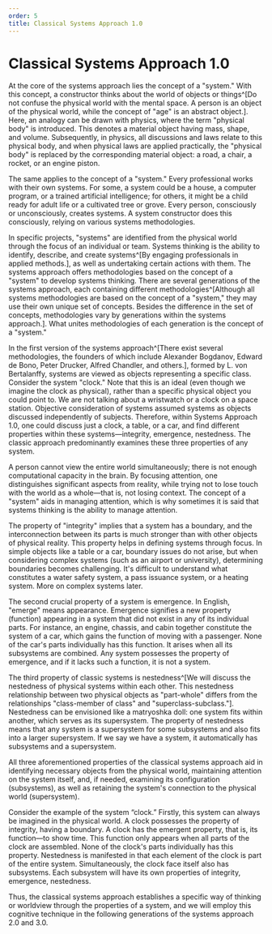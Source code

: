 ```yaml
---
order: 5
title: Classical Systems Approach 1.0
---
```


# Classical Systems Approach 1.0

At the core of the systems approach lies the concept of a "system." With this concept, a constructor thinks about the world of objects or things^[Do not confuse the physical world with the mental space. A person is an object of the physical world, while the concept of "age" is an abstract object.]. Here, an analogy can be drawn with physics, where the term "physical body" is introduced. This denotes a material object having mass, shape, and volume. Subsequently, in physics, all discussions and laws relate to this physical body, and when physical laws are applied practically, the "physical body" is replaced by the corresponding material object: a road, a chair, a rocket, or an engine piston.

The same applies to the concept of a "system." Every professional works with their own systems. For some, a system could be a house, a computer program, or a trained artificial intelligence; for others, it might be a child ready for adult life or a cultivated tree or grove. Every person, consciously or unconsciously, creates systems. A system constructor does this consciously, relying on various systems methodologies.

In specific projects, "systems" are identified from the physical world through the focus of an individual or team. Systems thinking is the ability to identify, describe, and create systems^[By engaging professionals in applied methods.], as well as undertaking certain actions with them. The systems approach offers methodologies based on the concept of a "system" to develop systems thinking. There are several generations of the systems approach, each containing different methodologies^[Although all systems methodologies are based on the concept of a "system," they may use their own unique set of concepts. Besides the difference in the set of concepts, methodologies vary by generations within the systems approach.]. What unites methodologies of each generation is the concept of a "system."

In the first version of the systems approach^[There exist several methodologies, the founders of which include Alexander Bogdanov, Edward de Bono, Peter Drucker, Alfred Chandler, and others.], formed by L. von Bertalanffy, systems are viewed as objects representing a specific class. Consider the system "clock." Note that this is an ideal (even though we imagine the clock as physical), rather than a specific physical object you could point to. We are not talking about a wristwatch or a clock on a space station. Objective consideration of systems assumed systems as objects discussed independently of subjects. Therefore, within Systems Approach 1.0, one could discuss just a clock, a table, or a car, and find different properties within these systems—integrity, emergence, nestedness. The classic approach predominantly examines these three properties of any system.

A person cannot view the entire world simultaneously; there is not enough computational capacity in the brain. By focusing attention, one distinguishes significant aspects from reality, while trying not to lose touch with the world as a whole—that is, not losing context. The concept of a "system" aids in managing attention, which is why sometimes it is said that systems thinking is the ability to manage attention.

The property of "integrity" implies that a system has a boundary, and the interconnection between its parts is much stronger than with other objects of physical reality. This property helps in defining systems through focus. In simple objects like a table or a car, boundary issues do not arise, but when considering complex systems (such as an airport or university), determining boundaries becomes challenging. It's difficult to understand what constitutes a water safety system, a pass issuance system, or a heating system. More on complex systems later.

The second crucial property of a system is emergence. In English, "emerge" means appearance. Emergence signifies a new property (function) appearing in a system that did not exist in any of its individual parts. For instance, an engine, chassis, and cabin together constitute the system of a car, which gains the function of moving with a passenger. None of the car's parts individually has this function. It arises when all its subsystems are combined. Any system possesses the property of emergence, and if it lacks such a function, it is not a system.

The third property of classic systems is nestedness^[We will discuss the nestedness of physical systems within each other. This nestedness relationship between two physical objects as "part-whole" differs from the relationships "class-member of class" and "superclass-subclass."]. Nestedness can be envisioned like a matryoshka doll: one system fits within another, which serves as its supersystem. The property of nestedness means that any system is a supersystem for some subsystems and also fits into a larger supersystem. If we say we have a system, it automatically has subsystems and a supersystem.

All three aforementioned properties of the classical systems approach aid in identifying necessary objects from the physical world, maintaining attention on the system itself, and, if needed, examining its configuration (subsystems), as well as retaining the system's connection to the physical world (supersystem).

Consider the example of the system “clock.” Firstly, this system can always be imagined in the physical world. A clock possesses the property of integrity, having a boundary. A clock has the emergent property, that is, its function—to show time. This function only appears when all parts of the clock are assembled. None of the clock's parts individually has this property. Nestedness is manifested in that each element of the clock is part of the entire system. Simultaneously, the clock face itself also has subsystems. Each subsystem will have its own properties of integrity, emergence, nestedness.

Thus, the classical systems approach establishes a specific way of thinking or worldview through the properties of a system, and we will employ this cognitive technique in the following generations of the systems approach 2.0 and 3.0.